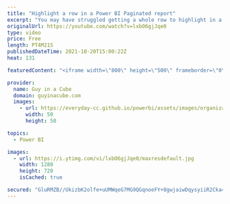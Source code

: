```yaml
---
title: "Highlight a row in a Power BI Paginated report"
excerpt: "You may have struggled getting a whole row to highlight in a Power BI report. Patrick shows you how you could do this with a Paginated report easily.  Paginated Samples: https://github.com/microsoft/Reporting-Services  📢 Become a member: https://guyinacu.be/membership \r \r *******************\r \r Want"
originalUrl: https://youtube.com/watch?v=lxbO6gjJqe0
type: video
price: Free
length: PT4M21S
publishedDateTime: 2021-10-20T15:00:22Z
heat: 131

featuredContent: "<iframe width=\"800\" height=\"500\" frameborder=\"0\" src=\"https://www.youtube.com/embed/lxbO6gjJqe0\" allow=\"accelerometer; autoplay; encrypted-media; gyroscope; picture-in-picture\" allowfullscreen></iframe>"

provider:
  name: Guy in a Cube
  domain: guyinacube.com
  images:
    - url: https://everyday-cc.github.io/powerbi/assets/images/organizations/guyinacube.com-50x50.jpg
      width: 50
      height: 50

topics:
  - Power BI

images:
  - url: https://i.ytimg.com/vi/lxbO6gjJqe0/maxresdefault.jpg
    width: 1280
    height: 720
    isCached: true

secured: "GluRMZB//UkizbK2olfe+uUMWqeG7MG9QGqnoeFY+8gwjaiwDqysyiiR2Cka4b0m87OEZ+a90sXQBXE6dy4iLIq5iabOoQcXkwXaxUCxSLiAqDseUv9RFOLcyJtCNfb0EW9HUjiL5yjV+pvweiLk/xr1Xw84z42akBVpKrTCPdoIRW6N2wjTQYoJpdCGP5ULJiTk3mnQHDTzi+QjfOXkBqwE8sBS/wxR/aVCMLQ5J5lzjFaSHwRyz/FyMBRFwe5w9vvM1GQjdQ0u7XqevWHBv7of4UtareDlLfVVNM1nJZrgnMes42JfGaWwBQXrXetYWk6INYqGF6HOgYcByGPSMtYylrvx07DoIySjR1+EEm4HjIK2EkbtfXo8AnRvSvpeRimhlimODukD/psCxIE3aBHX1pHBFdznuHkKiOqsjYs=;OaGcmRdSNvxdJXK/+XGbCA=="
---
```


